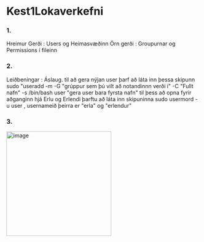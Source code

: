 # Kest1Lokaverkefni
### 1.
Hreimur Gerði : Users og Heimasvæðinn
Örn gerði : Groupurnar og Permissions í fileinn

### 2.
Leiðbeningar : Áslaug.
til að gera nýjan user þarf að láta inn þessa skipunn
sudo "useradd -m -G "grúppur sem þú vilt að notandinnn verði í" -C "Fullt nafn" -s /bin/bash user "gera user bara fyrsta nafn"
til þess að opna fyrir aðganginn hjá Erlu og Erlendi þarftu að láta inn skipuninna 
sudo usermord -u user , usernameið þeirra er "erla" og "erlendur"

### 3. 
<img width="273" alt="image" src="https://user-images.githubusercontent.com/70168436/205622179-89bdd521-5afa-406f-a375-9142438eb7f2.png">
